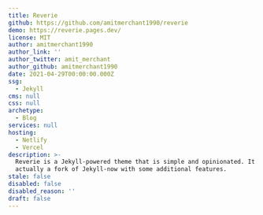 ```yaml
---
title: Reverie
github: https://github.com/amitmerchant1990/reverie
demo: https://reverie.pages.dev/
license: MIT
author: amitmerchant1990
author_link: ''
author_twitter: amit_merchant
author_github: amitmerchant1990
date: 2021-04-29T00:00:00.000Z
ssg:
  - Jekyll
cms: null
css: null
archetype:
  - Blog
services: null
hosting:
  - Netlify
  - Vercel
description: >-
  Reverie is a Jekyll-powered theme that is simple and opinionated. It's
  actually a fork of Jekyll-now with some additional features.
stale: false
disabled: false
disabled_reason: ''
draft: false
---
```



